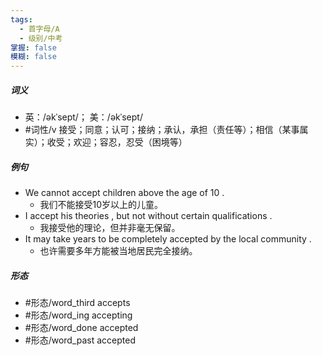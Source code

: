 ```yaml
---
tags:
  - 首字母/A
  - 级别/中考
掌握: false
模糊: false
---
```

##### 词义
- 英：/əkˈsept/； 美：/əkˈsept/
- #词性/v  接受；同意；认可；接纳；承认，承担（责任等）；相信（某事属实）；收受；欢迎；容忍，忍受（困境等）
##### 例句
- We cannot accept children above the age of 10 .
	- 我们不能接受10岁以上的儿童。
- I accept his theories , but not without certain qualifications .
	- 我接受他的理论，但并非毫无保留。
- It may take years to be completely accepted by the local community .
	- 也许需要多年方能被当地居民完全接纳。
##### 形态
- #形态/word_third accepts
- #形态/word_ing accepting
- #形态/word_done accepted
- #形态/word_past accepted
